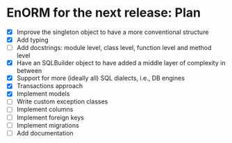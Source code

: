 # EnORM for the next release: Plan

* [x] Improve the singleton object to have a more conventional structure
* [x] Add typing
* [ ] Add docstrings: module level, class level, function level and method level
* [x] Have an SQLBuilder object to have added a middle layer of complexity in between
* [x] Support for more (ideally all) SQL dialects, i.e., DB engines
* [x] Transactions approach
* [x] Implement models
* [ ] Write custom exception classes
* [ ] Implement columns
* [ ] Implement foreign keys
* [ ] Implement migrations
* [ ] Add documentation